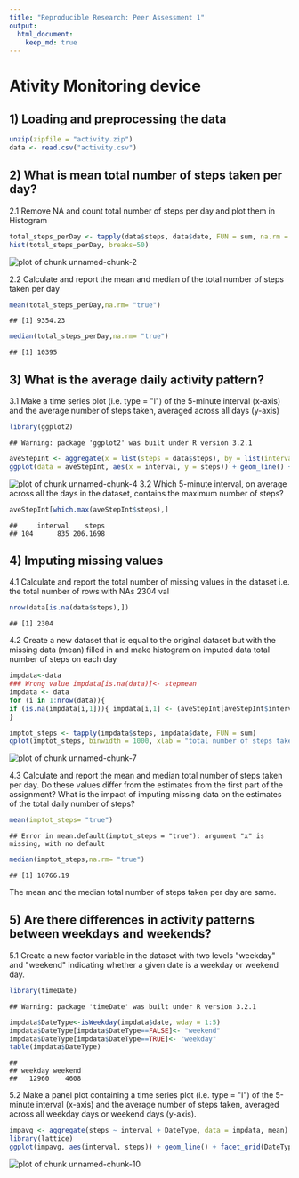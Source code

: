 ```yaml
---
title: "Reproducible Research: Peer Assessment 1"
output: 
  html_document:
    keep_md: true
---
```

# Ativity Monitoring device

## 1) Loading and preprocessing the data

```r
unzip(zipfile = "activity.zip")
data <- read.csv("activity.csv")
```

## 2) What is mean total number of steps taken per day?

2.1 Remove NA and count total number of steps per day and plot them in Histogram

```r
total_steps_perDay <- tapply(data$steps, data$date, FUN = sum, na.rm = TRUE) 
hist(total_steps_perDay, breaks=50)
```

![plot of chunk unnamed-chunk-2](figure/unnamed-chunk-2-1.png) 

2.2 Calculate and report the mean and median of the total number of steps taken per day

```r
mean(total_steps_perDay,na.rm= "true")   
```

```
## [1] 9354.23
```

```r
median(total_steps_perDay,na.rm= "true")  
```

```
## [1] 10395
```
  

## 3) What is the average daily activity pattern?
3.1 Make a time series plot (i.e. type = "l") of the 5-minute interval (x-axis) and the average number of steps taken, averaged across all days (y-axis) 

```r
library(ggplot2)
```

```
## Warning: package 'ggplot2' was built under R version 3.2.1
```

```r
aveStepInt <- aggregate(x = list(steps = data$steps), by = list(interval = data$interval), mean, na.rm = TRUE)
ggplot(data = aveStepInt, aes(x = interval, y = steps)) + geom_line() + xlab("5-minute interval") +  ylab("Average number of steps across all days")
```

![plot of chunk unnamed-chunk-4](figure/unnamed-chunk-4-1.png) 
3.2 Which 5-minute interval, on average across all the days in the dataset, contains the maximum number of steps?

```r
aveStepInt[which.max(aveStepInt$steps),]
```

```
##     interval    steps
## 104      835 206.1698
```
## 4) Imputing missing values   
4.1 Calculate and report the total number of missing values in the dataset i.e. the total number of rows with NAs  2304 val


```r
nrow(data[is.na(data$steps),])
```

```
## [1] 2304
```

4.2 Create a new dataset that is equal to the original dataset but with the missing data  (mean) filled in and make histogram on imputed data total number of steps on each day

```r
impdata<-data
### Wrong value impdata[is.na(data)]<- stepmean
impdata <- data
for (i in 1:nrow(data)){
if (is.na(impdata[i,1])){ impdata[i,1] <- (aveStepInt[aveStepInt$interval==impdata[i,3], "steps"])}
}    

imptot_steps <- tapply(impdata$steps, impdata$date, FUN = sum)  
qplot(imptot_steps, binwidth = 1000, xlab = "total number of steps taken each day(Impdata)")
```

![plot of chunk unnamed-chunk-7](figure/unnamed-chunk-7-1.png) 

4.3 Calculate and report the mean and median total number of steps taken per day. Do these values differ from the estimates from the first part of the assignment? What is the impact of imputing missing data on the estimates of the total daily number of steps?

```r
mean(imptot_steps= "true")   
```

```
## Error in mean.default(imptot_steps = "true"): argument "x" is missing, with no default
```

```r
median(imptot_steps,na.rm= "true")  
```

```
## [1] 10766.19
```
The mean and the median total number of steps taken per day are same.    

## 5) Are there differences in activity patterns between weekdays and weekends?
5.1 Create a new factor variable in the dataset with two levels "weekday" and "weekend" indicating whether a given date is a weekday or weekend day.

```r
library(timeDate)
```

```
## Warning: package 'timeDate' was built under R version 3.2.1
```

```r
impdata$DateType<-isWeekday(impdata$date, wday = 1:5) 
impdata$DateType[impdata$DateType==FALSE]<- "weekend"
impdata$DateType[impdata$DateType==TRUE]<- "weekday"
table(impdata$DateType)
```

```
## 
## weekday weekend 
##   12960    4608
```
 
5.2 Make a panel plot containing a time series plot (i.e. type = "l") of the 5-minute interval (x-axis) and the average number of steps taken, averaged across all weekday days or weekend days (y-axis). 

```r
impavg <- aggregate(steps ~ interval + DateType, data = impdata, mean)
library(lattice)
ggplot(impavg, aes(interval, steps)) + geom_line() + facet_grid(DateType ~ .) +xlab("5-minute interval") + ylab("Avg Number of steps") 
```

![plot of chunk unnamed-chunk-10](figure/unnamed-chunk-10-1.png) 
